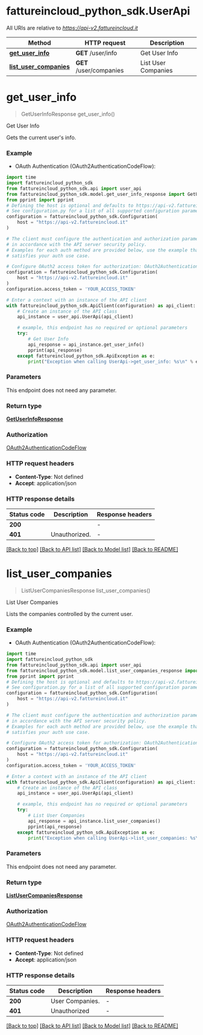 # fattureincloud_python_sdk.UserApi

All URIs are relative to *https://api-v2.fattureincloud.it*

Method | HTTP request | Description
------------- | ------------- | -------------
[**get_user_info**](UserApi.md#get_user_info) | **GET** /user/info | Get User Info
[**list_user_companies**](UserApi.md#list_user_companies) | **GET** /user/companies | List User Companies


# **get_user_info**
> GetUserInfoResponse get_user_info()

Get User Info

Gets the current user's info.

### Example

* OAuth Authentication (OAuth2AuthenticationCodeFlow):

```python
import time
import fattureincloud_python_sdk
from fattureincloud_python_sdk.api import user_api
from fattureincloud_python_sdk.model.get_user_info_response import GetUserInfoResponse
from pprint import pprint
# Defining the host is optional and defaults to https://api-v2.fattureincloud.it
# See configuration.py for a list of all supported configuration parameters.
configuration = fattureincloud_python_sdk.Configuration(
    host = "https://api-v2.fattureincloud.it"
)

# The client must configure the authentication and authorization parameters
# in accordance with the API server security policy.
# Examples for each auth method are provided below, use the example that
# satisfies your auth use case.

# Configure OAuth2 access token for authorization: OAuth2AuthenticationCodeFlow
configuration = fattureincloud_python_sdk.Configuration(
    host = "https://api-v2.fattureincloud.it"
)
configuration.access_token = 'YOUR_ACCESS_TOKEN'

# Enter a context with an instance of the API client
with fattureincloud_python_sdk.ApiClient(configuration) as api_client:
    # Create an instance of the API class
    api_instance = user_api.UserApi(api_client)

    # example, this endpoint has no required or optional parameters
    try:
        # Get User Info
        api_response = api_instance.get_user_info()
        pprint(api_response)
    except fattureincloud_python_sdk.ApiException as e:
        print("Exception when calling UserApi->get_user_info: %s\n" % e)
```


### Parameters
This endpoint does not need any parameter.

### Return type

[**GetUserInfoResponse**](GetUserInfoResponse.md)

### Authorization

[OAuth2AuthenticationCodeFlow](../README.md#OAuth2AuthenticationCodeFlow)

### HTTP request headers

 - **Content-Type**: Not defined
 - **Accept**: application/json


### HTTP response details

| Status code | Description | Response headers |
|-------------|-------------|------------------|
**200** |  |  -  |
**401** | Unauthorized. |  -  |

[[Back to top]](#) [[Back to API list]](../README.md#documentation-for-api-endpoints) [[Back to Model list]](../README.md#documentation-for-models) [[Back to README]](../README.md)

# **list_user_companies**
> ListUserCompaniesResponse list_user_companies()

List User Companies

Lists the companies controlled by the current user.

### Example

* OAuth Authentication (OAuth2AuthenticationCodeFlow):

```python
import time
import fattureincloud_python_sdk
from fattureincloud_python_sdk.api import user_api
from fattureincloud_python_sdk.model.list_user_companies_response import ListUserCompaniesResponse
from pprint import pprint
# Defining the host is optional and defaults to https://api-v2.fattureincloud.it
# See configuration.py for a list of all supported configuration parameters.
configuration = fattureincloud_python_sdk.Configuration(
    host = "https://api-v2.fattureincloud.it"
)

# The client must configure the authentication and authorization parameters
# in accordance with the API server security policy.
# Examples for each auth method are provided below, use the example that
# satisfies your auth use case.

# Configure OAuth2 access token for authorization: OAuth2AuthenticationCodeFlow
configuration = fattureincloud_python_sdk.Configuration(
    host = "https://api-v2.fattureincloud.it"
)
configuration.access_token = 'YOUR_ACCESS_TOKEN'

# Enter a context with an instance of the API client
with fattureincloud_python_sdk.ApiClient(configuration) as api_client:
    # Create an instance of the API class
    api_instance = user_api.UserApi(api_client)

    # example, this endpoint has no required or optional parameters
    try:
        # List User Companies
        api_response = api_instance.list_user_companies()
        pprint(api_response)
    except fattureincloud_python_sdk.ApiException as e:
        print("Exception when calling UserApi->list_user_companies: %s\n" % e)
```


### Parameters
This endpoint does not need any parameter.

### Return type

[**ListUserCompaniesResponse**](ListUserCompaniesResponse.md)

### Authorization

[OAuth2AuthenticationCodeFlow](../README.md#OAuth2AuthenticationCodeFlow)

### HTTP request headers

 - **Content-Type**: Not defined
 - **Accept**: application/json


### HTTP response details

| Status code | Description | Response headers |
|-------------|-------------|------------------|
**200** | User Companies. |  -  |
**401** | Unauthorized |  -  |

[[Back to top]](#) [[Back to API list]](../README.md#documentation-for-api-endpoints) [[Back to Model list]](../README.md#documentation-for-models) [[Back to README]](../README.md)

